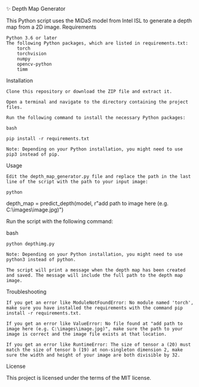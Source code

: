✨ Depth Map Generator

This Python script uses the MiDaS model from Intel ISL to generate a depth map from a 2D image.
Requirements

    Python 3.6 or later
    The following Python packages, which are listed in requirements.txt:
        torch
        torchvision
        numpy
        opencv-python
        timm

Installation

    Clone this repository or download the ZIP file and extract it.

    Open a terminal and navigate to the directory containing the project files.

    Run the following command to install the necessary Python packages:

    bash

    pip install -r requirements.txt
    
    Note: Depending on your Python installation, you might need to use pip3 instead of pip.

Usage

    Edit the depth_map_generator.py file and replace the path in the last line of the script with the path to your input image:

    python

depth_map = predict_depth(model, r"add path to image here (e.g. C:\images\image.jpg)")

Run the script with the following command:

bash

    python depthimg.py

    Note: Depending on your Python installation, you might need to use python3 instead of python.

    The script will print a message when the depth map has been created and saved. The message will include the full path to the depth map image.

Troubleshooting

    If you get an error like ModuleNotFoundError: No module named 'torch', make sure you have installed the requirements with the command pip install -r requirements.txt.

    If you get an error like ValueError: No file found at "add path to image here (e.g. C:\images\image.jpg)", make sure the path to your image is correct and the image file exists at that location.

    If you get an error like RuntimeError: The size of tensor a (20) must match the size of tensor b (19) at non-singleton dimension 2, make sure the width and height of your image are both divisible by 32.

License

This project is licensed under the terms of the MIT license.
